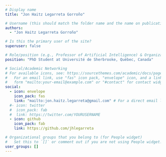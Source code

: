 ```yaml
---
# Display name
title: "Jon Haitz Legarreta Gorroño"

# Username (this should match the folder name and the name on publications)
authors:
  - "Jon Haitz Legarreta Gorroño"

# Is this the primary user of the site?
superuser: false

# Role/position (e.g., Professor of Artificial Intelligence) & Organizations/Affiliations
position: "PhD Student at Université de Sherbrooke, Québec, Canada"

# Social/Academic Networking
# For available icons, see: https://sourcethemes.com/academic/docs/page-builder/#icons
#   For an email link, use "fas" icon pack, "envelope" icon, and a link in the
#   form "mailto:your-email@example.com" or "#contact" for contact widget.
social:
  - icon: envelope
    icon_pack: fas
    link: "mailto:jon.haitz.legarreta@gmail.com" # For a direct email link, use "mailto:test@example.org".
  #- icon: twitter
  #  icon_pack: fab
  #  link: https://twitter.com/YOURUSERNAME
  - icon: github
    icon_pack: fab
    link: https://github.com/jhlegarreta

# Organizational groups that you belong to (for People widget)
#   Set this to `[]` or comment out if you are not using People widget.
user_groups: []
---
```

